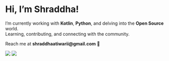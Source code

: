 <h1 align="left">Hi, I’m Shraddha!</h1>

<p>I’m currently working with <b>Kotlin</b>, <b>Python</b>, and delving into the <b>Open Source</b> world.<br>
Learning, contributing, and connecting with the community.</p>

<p>Reach me at <b>shraddhaatiwarii@gmail.com</b> 📧</p>

<p align="left">
  <img src="https://github-readme-stats.vercel.app/api?username=404shraddha&show_icons=true&theme=codeSTACKr">
  <img src="https://github-readme-stats.vercel.app/api/top-langs/?username=404shraddha&theme=codeSTACKr&hide_border=false&langs_count=5" />
</p>






